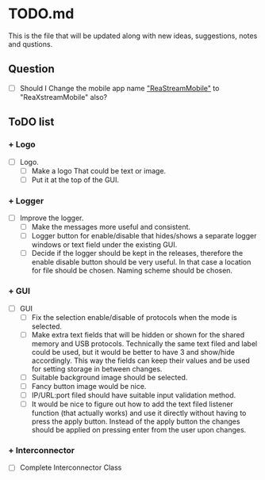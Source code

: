 # TODO.md
This is the file that will be updated along with new ideas, suggestions, notes and qustions.

## Question
- [ ] Should I Change the mobile app name ["ReaStreamMobile"](https://github.com/JessyJP/ReaStreamMobile) to "ReaXstreamMobile" also?

## ToDO list

### + Logo
- [ ] Logo. 
	- [ ] Make a logo That could be text or image. 
	- [ ] Put it at the top of the GUI.
	
### + Logger
- [ ]  Improve the logger.
	- [ ] Make the messages more useful and consistent.
	- [ ] Logger button for enable/disable that hides/shows a 
		  separate logger windows or text field under the existing GUI.
	- [ ] Decide if the logger should be kept in the releases, therefore the enable disable button should be very useful.
		  In that case a location for file should be chosen.
		  Naming scheme should be chosen.
		  
### + GUI
- [ ] GUI
	- [ ] Fix the selection enable/disable of protocols when the mode is selected.
	- [ ] Make extra text fields that will be hidden or shown for the shared memory and USB protocols.
		  Technically the same text filed and label could be used, but it would be better to have 3 and show/hide accordingly. This way the fields can keep their values and be used for setting storage in between changes.
    - [ ] Suitable background image should be selected. 
	- [ ] Fancy button image would be nice. 
	- [ ] IP/URL:port filed should have suitable input validation method.
	- [ ] It would be nice to figure out how to add the text filed listener function (that actually works) and use it 	   directly without having to press the apply button. Instead of the apply button the changes should be applied 	 on pressing enter from the user upon changes.

### + Interconnector 
- [ ] Complete Interconnector Class

	
	
	